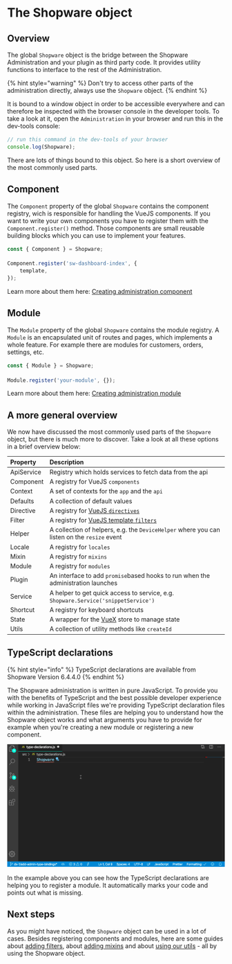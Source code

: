 # The Shopware object

## Overview

The global `Shopware` object is the bridge between the Shopware Administration and your plugin as third party code. It provides utility functions to interface to the rest of the Administration.

{% hint style="warning" %}
Don't try to access other parts of the administration directly, always use the `Shopware` object.
{% endhint %}

It is bound to a window object in order to be accessible everywhere and can therefore be inspected with the browser console in the developer tools. To take a look at it, open the `Administration` in your browser and run this in the dev-tools console:

```javascript
// run this command in the dev-tools of your browser
console.log(Shopware);
```

There are lots of things bound to this object. So here is a short overview of the most commonly used parts.

## Component

The `Component` property of the global `Shopware` contains the component registry, wich is responsible for handling the VueJS components. If you want to write your own components you have to register them with the `Component.register()` method. Those components are small reusable building blocks which you can use to implement your features.

```javascript
const { Component } = Shopware;

Component.register('sw-dashboard-index', {
    template,
});
```

Learn more about them here: [Creating administration component](add-custom-component.md)

## Module

The `Module` property of the global `Shopware` contains the module registry. A `Module` is an encapsulated unit of routes and pages, which implements a whole feature. For example there are modules for customers, orders, settings, etc.

```javascript
const { Module } = Shopware;

Module.register('your-module', {});
```

Learn more about them here: [Creating administration module](add-custom-module.md)

## A more general overview

We now have discussed the most commonly used parts of the `Shopware` object, but there is much more to discover. Take a look at all these options in a brief overview below:

| Property   | Description                                                                                 |
| :--------- | :------------------------------------------------------------------------------------------ |
| ApiService | Registry which holds services to fetch data from the api                                    |
| Component  | A registry for VueJS `components`                                                           |
| Context    | A set of contexts for the `app` and the `api`                                               |
| Defaults   | A collection of default values                                                              |
| Directive  | A registry for [VueJS `directives`](https://vuejs.org/v2/guide/custom-directive.html)       |
| Filter     | A registry for [VueJS template `filters`](https://vuejs.org/v2/guide/filters.html)          |
| Helper     | A collection of helpers, e.g. the `DeviceHelper` where you can listen on the `resize` event |
| Locale     | A registry for `locales`                                                                    |
| Mixin      | A registry for `mixins`                                                                     |
| Module     | A registry for `modules`                                                                    |
| Plugin     | An interface to add `promise`based hooks to run when the administration launches            |
| Service    | A helper to get quick access to service, e.g. `Shopware.Service('snippetService')`          |
| Shortcut   | A registry for keyboard shortcuts                                                           |
| State      | A wrapper for the [VueX](https://vuex.vuejs.org/) store to manage state                     |
| Utils      | A collection of utility methods like `createId`                                             |

## TypeScript declarations

{% hint style="info" %}
TypeScript declarations are available from Shopware Version 6.4.4.0
{% endhint %}

The Shopware administration is written in pure JavaScript. To provide you with the benefits of TypeScript and the best possible developer experience while working in JavaScript files we're providing TypeScript declaration files within the administration. These files are helping you to understand how the Shopware object works and what arguments you have to provide for example when you're creating a new module or registering a new component.

![TypeScript declarations example](../../../../.gitbook/assets/typescript-declaration-shopware-module.gif)

In the example above you can see how the TypeScript declarations are helping you to register a module. It automatically marks your code and points out what is missing.

## Next steps

As you might have noticed, the `Shopware` object can be used in a lot of cases. Besides registering components and modules, here are some guides about [adding filters](add-filter.md), about [adding mixins](add-mixins.md) and about [using our utils](using-utils.md) - all by using the Shopware object.
